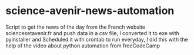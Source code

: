 # science-avenir-news-automation
Script to get the news of the day from the French website sciencesetavenir.fr  and push data in a csv file,  I converted it to exe with pyinstaller and Scheduled it with crontab to run everyday, I did this with the help of the video about python automation from  freeCodeCamp 
